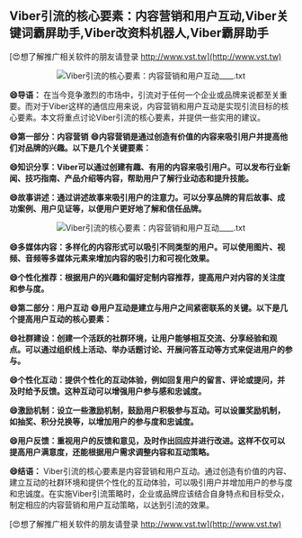 ## **Viber引流的核心要素：内容营销和用户互动,Viber关键词霸屏助手,Viber改资料机器人,Viber霸屏助手**

[😍想了解推广相关软件的朋友请登录 http://www.vst.tw](http://www.vst.tw)

 <center><img src="https://vst.tw/MP4/tuiguang/png/6.png" alt="Viber引流的核心要素：内容营销和用户互动____.txt"></center>

**😄导语：**
在当今竞争激烈的市场中，引流对于任何一个企业或品牌来说都至关重要。而对于Viber这样的通信应用来说，内容营销和用户互动是实现引流目标的核心要素。本文将重点讨论Viber引流的核心要素，并提供一些实用的建议。

**😄第一部分：内容营销**
**😄内容营销是通过创造有价值的内容来吸引用户并提高他们对品牌的兴趣。以下是几个关键要素：**

**😄知识分享：Viber可以通过创建有趣、有用的内容来吸引用户。可以发布行业新闻、技巧指南、产品介绍等内容，帮助用户了解行业动态和提升技能。**

**😄故事讲述：通过讲述故事来吸引用户的注意力。可以分享品牌的背后故事、成功案例、用户见证等，以便用户更好地了解和信任品牌。**

 <center><img src="https://vst.tw/MP4/tuiguang/png/8.png" alt="Viber引流的核心要素：内容营销和用户互动____.txt"></center>

**😄多媒体内容：多样化的内容形式可以吸引不同类型的用户。可以使用图片、视频、音频等多媒体元素来增加内容的吸引力和可视化效果。**

**😄个性化推荐：根据用户的兴趣和偏好定制内容推荐，提高用户对内容的关注度和参与度。**

**😄第二部分：用户互动**
**😄用户互动是建立与用户之间紧密联系的关键。以下是几个提高用户互动的核心要素：**

**😄社群建设：创建一个活跃的社群环境，让用户能够相互交流、分享经验和观点。可以通过组织线上活动、举办话题讨论、开展问答互动等方式来促进用户的参与。**

**😄个性化互动：提供个性化的互动体验，例如回复用户的留言、评论或提问，并及时给予反馈。这种互动可以增强用户参与感和忠诚度。**

**😄激励机制：设立一些激励机制，鼓励用户积极参与互动。可以设置奖励机制，如抽奖、积分兑换等，以增加用户的参与度和忠诚度。**

**😄用户反馈：重视用户的反馈和意见，及时作出回应并进行改进。这样不仅可以提高用户满意度，还能根据用户需求调整内容和互动策略。**

**😄结语：**
Viber引流的核心要素是内容营销和用户互动。通过创造有价值的内容、建立互动的社群环境和提供个性化的互动体验，可以吸引用户并增加用户的参与度和忠诚度。在实施Viber引流策略时，企业或品牌应该结合自身特点和目标受众，制定相应的内容营销和用户互动策略，以达到引流的效果。

[😍想了解推广相关软件的朋友请登录 http://www.vst.tw](http://www.vst.tw)




